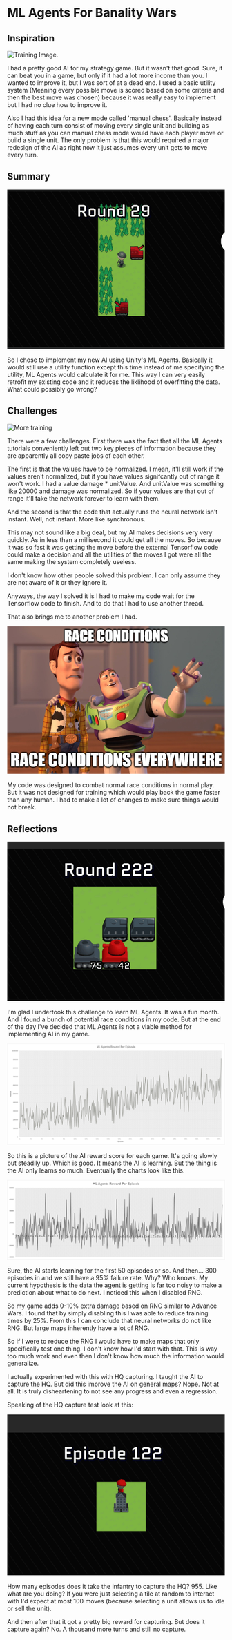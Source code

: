 # ML Agents For Banality Wars

## Inspiration

![Training Image.](Images/Training3.gif)

I had a pretty good AI for my strategy game. But it wasn't that good. Sure, it can beat you in a game, but only if it had a lot more income than you. I wanted to improve it, but I was sort of at a dead end. I used a basic utility system (Meaning every possible move is scored based on some criteria and then the best move was chosen) because it was really easy to implement but I had no clue how to improve it.

Also I had this idea for a new mode called 'manual chess'. Basically instead of having each turn consist of moving every single unit and building as much stuff as you can manual chess mode would have each player move or build a single unit. The only problem is that this would required a major redesign of the AI as right now it just assumes every unit gets to move every turn.

## Summary

![Training ranged units.](Images/TrainingRanged.gif)

So I chose to implement my new AI using Unity's ML Agents. Basically it would still use a utility function except this time instead of me specifying the utility, ML Agents would calculate it for me. This way I can very easily retrofit my existing code and it reduces the liklihood of overfitting the data. What could possibly go wrong?

## Challenges

![More training](Images/Training.gif)

There were a few challenges. First there was the fact that all the ML Agents tutorials conveniently left out two key pieces of information because they are apparently all copy paste jobs of each other.

The first is that the values have to be normalized. I mean, it'll still work if the values aren't normalized, but if you have values signifcantly out of range it won't work. I had a value damage * unitValue. And unitValue was something like 20000 and damage was normalized. So if your values are that out of range it'll take the network forever to learn with them.

And the second is that the code that actually runs the neural network isn't instant. Well, not instant. More like synchronous.

This may not sound like a big deal, but my AI makes decisions very very quickly. As in less than a millisecond it could get all the moves. So because it was so fast it was getting the move before the external Tensorflow code could make a decision and all the utilities of the moves I got were all the same making the system completely useless.

I don't know how other people solved this problem. I can only assume they are not aware of it or they ignore it.

Anyways, the way I solved it is I had to make my code wait for the Tensorflow code to finish. And to do that I had to use another thread.

That also brings me to another problem I had.

![Race Conditions. Race Conditions Everywhere.](Images/RaceConditions.png)

My code was designed to combat normal race conditions in normal play. But it was not designed for training which would play back the game faster than any human. I had to make a lot of changes to make sure things would not break.

## Reflections

![Now You're Thinking With Neural Nets.](Images/ThinkingWithNeuralNets.gif)

I'm glad I undertook this challenge to learn ML Agents. It was a fun month. And I found a bunch of potential race conditions in my code. But at the end of the day I've decided that ML Agents is not a viable method for implementing AI in my game.

![Increasing Performance](Images/Neural_Network_Performance.png)

So this is a picture of the AI reward score for each game. It's going slowly but steadily up. Which is good. It means the AI is learning. But the thing is the AI only learns so much. Eventually the charts look like this.

![Increasing Performance](Images/Neural_Network_Performance2.png)

Sure, the AI starts learning for the first 50 episodes or so. And then... 300 episodes in and we still have a 95% failure rate. Why? Who knows. My current hypothesis is the data the agent is getting is far too noisy to make a prediction about what to do next. I noticed this when I disabled RNG.

So my game adds 0-10% extra damage based on RNG similar to Advance Wars. I found that by simply disabling this I was able to reduce training times by 25%. From this I can conclude that neural networks do not like RNG. But large maps inherently have a lot of RNG.

So if I were to reduce the RNG I would have to make maps that only specifically test one thing. I don't know how I'd start with that. This is way too much work and even then I don't know how much the information would generalize.

I actually experimented with this with HQ capturing. I taught the AI to capture the HQ. But did this improve the AI on general maps? Nope. Not at all. It is truly disheartening to not see any progress and even a regression.

Speaking of the HQ capture test look at this:

![Capturing The HQ](Images/CaptureHQ.gif)

How many episodes does it take the infantry to capture the HQ? 955. Like what are you doing? If you were just selecting a tile at random to interact with I'd expect at most 100 moves (because selecting a unit allows us to idle or sell the unit).

And then after that it got a pretty big reward for capturing. But does it capture again? No. A thousand more turns and still no capture.